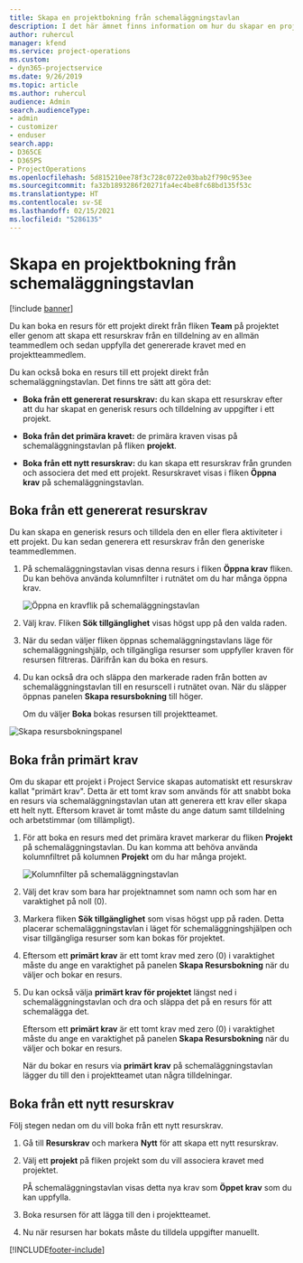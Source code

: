 ```yaml
---
title: Skapa en projektbokning från schemaläggningstavlan
description: I det här ämnet finns information om hur du skapar en projektbokning från schemaläggningstavlan.
author: ruhercul
manager: kfend
ms.service: project-operations
ms.custom:
- dyn365-projectservice
ms.date: 9/26/2019
ms.topic: article
ms.author: ruhercul
audience: Admin
search.audienceType:
- admin
- customizer
- enduser
search.app:
- D365CE
- D365PS
- ProjectOperations
ms.openlocfilehash: 5d815210ee78f3c728c0722e03bab2f790c953ee
ms.sourcegitcommit: fa32b1893286f20271fa4ec4be8fc68bd135f53c
ms.translationtype: HT
ms.contentlocale: sv-SE
ms.lasthandoff: 02/15/2021
ms.locfileid: "5286135"
---
```

# <a name="create-a-project-booking-from-the-schedule-board"></a>Skapa en projektbokning från schemaläggningstavlan

[!include [banner](../includes/psa-now-project-operations.md)]

Du kan boka en resurs för ett projekt direkt från fliken **Team** på projektet eller genom att skapa ett resurskrav från en tilldelning av en allmän teammedlem och sedan uppfylla det genererade kravet med en projektteammedlem.

Du kan också boka en resurs till ett projekt direkt från schemaläggningstavlan. Det finns tre sätt att göra det:

- **Boka från ett genererat resurskrav:** du kan skapa ett resurskrav efter att du har skapat en generisk resurs och tilldelning av uppgifter i ett projekt.

- **Boka från det primära kravet:** de primära kraven visas på schemaläggningstavlan på fliken **projekt**. 

- **Boka från ett nytt resurskrav:** du kan skapa ett resurskrav från grunden och associera det med ett projekt. Resurskravet visas i fliken **Öppna krav** på schemaläggningstavlan.

## <a name="book-from-a-generated-resource-requirement"></a>Boka från ett genererat resurskrav

Du kan skapa en generisk resurs och tilldela den en eller flera aktiviteter i ett projekt. Du kan sedan generera ett resurskrav från den generiske teammedlemmen. 

1.  På schemaläggningstavlan visas denna resurs i fliken **Öppna krav** fliken. Du kan behöva använda kolumnfilter i rutnätet om du har många öppna krav. 

    ![Öppna en kravflik på schemaläggningstavlan](media/FAQ-Project-Booking-Schedule-Board-1.png "Skärmbild på tabell för bokningar och tilldelningar")

2. Välj krav. Fliken **Sök tillgänglighet** visas högst upp på den valda raden.
 
3. När du sedan väljer fliken öppnas schemaläggningstavlans läge för schemaläggningshjälp, och tillgängliga resurser som uppfyller kraven för resursen filtreras. Därifrån kan du boka en resurs.

4. Du kan också dra och släppa den markerade raden från botten av schemaläggningstavlan till en resurscell i rutnätet ovan. När du släpper öppnas panelen **Skapa resursbokning** till höger.

    Om du väljer **Boka** bokas resursen till projektteamet.

![Skapa resursbokningspanel](media/FAQ-Project-Booking-Schedule-Board-6.png "")
 

## <a name="book-from-the-primary-requirement"></a>Boka från primärt krav

Om du skapar ett projekt i Project Service skapas automatiskt ett resurskrav kallat "primärt krav". Detta är ett tomt krav som används för att snabbt boka en resurs via schemaläggningstavlan utan att generera ett krav eller skapa ett helt nytt. Eftersom kravet är tomt måste du ange datum samt tilldelning och arbetstimmar (om tillämpligt). 

1. För att boka en resurs med det primära kravet markerar du fliken **Projekt** på schemaläggningstavlan. Du kan komma att behöva använda kolumnfiltret på kolumnen **Projekt** om du har många projekt.

   ![Kolumnfilter på schemaläggningstavlan](media/FAQ-Project-Booking-Schedule-Board-2.png "Skärmbild på tabell för bokningar och tilldelningar")

2. Välj det krav som bara har projektnamnet som namn och som har en varaktighet på noll (0).

3. Markera fliken **Sök tillgänglighet** som visas högst upp på raden. Detta placerar schemaläggningstavlan i läget för schemaläggningshjälpen och visar tillgängliga resurser som kan bokas för projektet.

4. Eftersom ett **primärt krav** är ett tomt krav med zero (0) i varaktighet måste du ange en varaktighet på panelen **Skapa Resursbokning** när du väljer och bokar en resurs.

5. Du kan också välja **primärt krav för projektet** längst ned i schemaläggningstavlan och dra och släppa det på en resurs för att schemalägga det.
 
    Eftersom ett **primärt krav** är ett tomt krav med zero (0) i varaktighet måste du ange en varaktighet på panelen **Skapa Resursbokning** när du väljer och bokar en resurs.
 
    När du bokar en resurs via **primärt krav** på schemaläggningstavlan lägger du till den i projektteamet utan några tilldelningar.
 
## <a name="book-from-a-new-resource-requirement"></a>Boka från ett nytt resurskrav
Följ stegen nedan om du vill boka från ett nytt resurskrav. 

1. Gå till **Resurskrav** och markera **Nytt** för att skapa ett nytt resurskrav.

2. Välj ett **projekt** på fliken projekt som du vill associera kravet med projektet.
 
    PÅ schemaläggningstavlan visas detta nya krav som **Öppet krav** som du kan uppfylla.

3. Boka resursen för att lägga till den i projektteamet.

4. Nu när resursen har bokats måste du tilldela uppgifter manuellt.



[!INCLUDE[footer-include](../includes/footer-banner.md)]